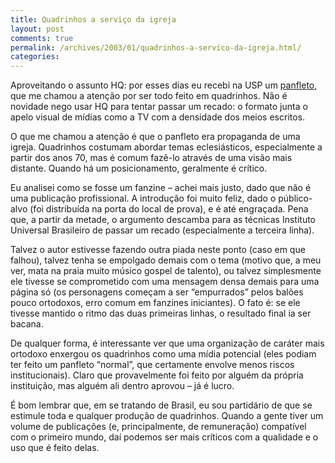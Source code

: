 ```yaml
---
title: Quadrinhos a serviço da igreja
layout: post
comments: true
permalink: /archives/2003/01/quadrinhos-a-servico-da-igreja.html/
categories:
---
```

Aproveitando o assunto HQ: por esses dias eu recebi na USP um [panfleto][1], que me chamou a atenção por ser todo feito em quadrinhos. Não é novidade nego usar HQ para tentar passar um recado: o formato junta o apelo visual de mídias como a TV com a densidade dos meios escritos.

O que me chamou a atenção é que o panfleto era propaganda de uma igreja. Quadrinhos costumam abordar temas eclesiásticos, especialmente a partir dos anos 70, mas é comum fazê-lo através de uma visão mais distante. Quando há um posicionamento, geralmente é crítico.

Eu analisei como se fosse um fanzine &#8211; achei mais justo, dado que não é uma publicação profissional. A introdução foi muito feliz, dado o público-alvo (foi distribuída na porta do local de prova), e é até engraçada. Pena que, a partir da metade, o argumento descamba para as técnicas Instituto Universal Brasileiro de passar um recado (especialmente a terceira linha).

Talvez o autor estivesse fazendo outra piada neste ponto (caso em que falhou), talvez tenha se empolgado demais com o tema (motivo que, a meu ver, mata na praia muito músico gospel de talento), ou talvez simplesmente ele tivesse se comprometido com uma mensagem densa demais para uma página só (os personagens começam a ser &#8220;empurrados&#8221; pelos balões pouco ortodoxos, erro comum em fanzines iniciantes). O fato é: se ele tivesse mantido o ritmo das duas primeiras linhas, o resultado final ia ser bacana.

De qualquer forma, é interessante ver que uma organização de caráter mais ortodoxo enxergou os quadrinhos como uma mídia potencial (eles podiam ter feito um panfleto &#8220;normal&#8221;, que certamente envolve menos riscos institucionais). Claro que provavelmente foi feito por alguém da própria instituição, mas alguém ali dentro aprovou &#8211; já é lucro.

É bom lembrar que, em se tratando de Brasil, eu sou partidário de que se estimule toda e qualquer produção de quadrinhos. Quando a gente tiver um volume de publicações (e, principalmente, de remuneração) compatível com o primeiro mundo, daí podemos ser mais críticos com a qualidade e o uso que é feito delas.

 [1]: /img/blig/igrejahq.jpg